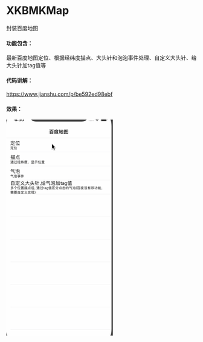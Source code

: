 # XKBMKMap
封装百度地图

#### 功能包含：
最新百度地图定位、根据经纬度描点、大头针和泡泡事件处理、自定义大头针、给大头针加tag值等

#### 代码讲解：
https://www.jianshu.com/p/be592ed98ebf

#### 效果：

![效果](https://raw.githubusercontent.com/Dongxk/XKBMKMap/master/BMK_XKMap/xkmap.gif)
